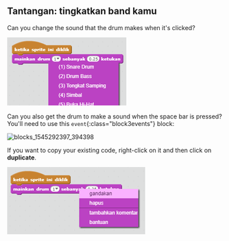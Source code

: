 ## Tantangan: tingkatkan band kamu

Can you change the sound that the drum makes when it's clicked?

![screenshot](images/band-drum-sound.png)

Can you also get the drum to make a sound when the space bar is pressed? You'll need to use this `event`{:class="block3events"} block:

![blocks_1545292397_394398](images/blocks_1545292397_394398.png)

If you want to copy your existing code, right-click on it and then click on **duplicate**.

![screenshot](images/band-duplicate-code.png)